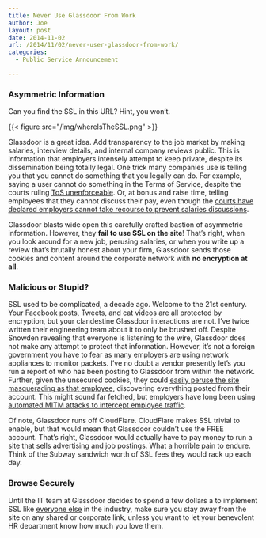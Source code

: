 ```yaml
---
title: Never Use Glassdoor From Work
author: Joe
layout: post
date: 2014-11-02
url: /2014/11/02/never-user-glassdoor-from-work/
categories:
  - Public Service Announcement

---
```

### Asymmetric Information

Can you find the SSL in this URL? Hint, you won&#8217;t.

{{< figure src="/img/whereIsTheSSL.png" >}}

Glassdoor is a great idea. Add transparency to the job market by making salaries, interview details, and internal company reviews public. This is information that employers intensely attempt to keep private, despite its dissemination being totally legal. One trick many companies use is telling you that you cannot do something that you legally can do. For example, saying a user cannot do something in the Terms of Service, despite the courts ruling <a href="http://www.wsgr.com/WSGR/Display.aspx?SectionName=publications/PDFSearch/wsgralert-barnes-noble.htm" target="_blank">ToS unenforceable</a>. Or, at bonus and raise time, telling employees that they cannot discuss their pay, even though the <a href="http://www.twc.state.tx.us/news/efte/salary_discussions.html" target="_blank">courts have declared employers cannot take recourse to prevent salaries discussions</a>.

Glassdoor blasts wide open this carefully crafted bastion of asymmetric information. However, they **fail to use SSL on the site**! That&#8217;s right, when you look around for a new job, perusing salaries, or when you write up a review that&#8217;s brutally honest about your firm, Glassdoor sends those cookies and content around the corporate network with **no encryption at all**.

### Malicious or Stupid?

SSL used to be complicated, a decade ago. Welcome to the 21st century. Your Facebook posts, Tweets, and cat videos are all protected by encryption, but your clandestine Glassdoor interactions are not. I&#8217;ve twice written their engineering team about it to only be brushed off. Despite Snowden revealing that everyone is listening to the wire, Glassdoor does not make any attempt to protect that information. However, it&#8217;s not a foreign government you have to fear as many employers are using network appliances to monitor packets. I&#8217;ve no doubt a vendor presently let&#8217;s you run a report of who has been posting to Glassdoor from within the network. Further, given the unsecured cookies, they could [easily peruse the site masquerading as that employee](https://en.wikipedia.org/wiki/Firesheep), discovering everything posted from their account. This might sound far fetched, but employers have long been using <a href="http://beta.slashdot.org/story/199007" target="_blank">automated MITM attacks to intercept employee traffic</a>.

Of note, Glassdoor runs off CloudFlare. CloudFlare makes SSL trivial to enable, but that would mean that Glassdoor couldn&#8217;t use the FREE account. That&#8217;s right, Glassdoor would actually have to pay money to run a site that sells advertising and job postings. What a horrible pain to endure. Think of the Subway sandwich worth of SSL fees they would rack up each day.

### Browse Securely

Until the IT team at Glassdoor decides to spend a few dollars a to implement SSL like [everyone else](https://linkedin.com) in the industry, make sure you stay away from the site on any shared or corporate link, unless you want to let your benevolent HR department know how much you love them.

&nbsp;